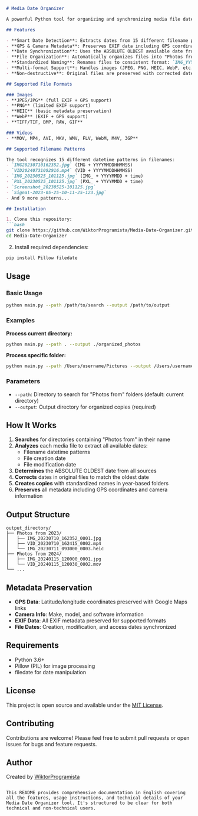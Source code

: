 ```markdown
# Media Date Organizer

A powerful Python tool for organizing and synchronizing media file dates with metadata preservation including GPS coordinates and camera information.

## Features

- **Smart Date Detection**: Extracts dates from 15 different filename patterns
- **GPS & Camera Metadata**: Preserves EXIF data including GPS coordinates and camera information
- **Date Synchronization**: Uses the ABSOLUTE OLDEST available date from filename, creation, or modification dates
- **File Organization**: Automatically organizes files into "Photos from YYYY" folders
- **Standardized Naming**: Renames files to consistent format: `IMG_YYYYMMDD_HHMMSS_####.ext` for images and `VID_YYYYMMDD_HHMMSS_####.ext` for videos
- **Multi-format Support**: Handles images (JPEG, PNG, HEIC, WebP, etc.) and videos (MOV, MP4, AVI, etc.)
- **Non-destructive**: Original files are preserved with corrected dates, copies are created with new names

## Supported File Formats

### Images
- **JPEG/JPG** (full EXIF + GPS support)
- **PNG** (limited EXIF support)
- **HEIC** (basic metadata preservation)
- **WebP** (EXIF + GPS support)
- **TIFF/TIF, BMP, RAW, GIF**

### Videos
- **MOV, MP4, AVI, MKV, WMV, FLV, WebM, M4V, 3GP**

## Supported Filename Patterns

The tool recognizes 15 different datetime patterns in filenames:
- `IMG20230710162352.jpg` (IMG + YYYYMMDDHHMMSS)
- `VID20240731092916.mp4` (VID + YYYYMMDDHHMMSS)
- `IMG_20230525_101125.jpg` (IMG_ + YYYYMMDD + time)
- `PXL_20230525_101125.jpg` (PXL_ + YYYYMMDD + time)
- `Screenshot_20230525-101125.jpg`
- `Signal-2023-05-25-10-11-25-123.jpg`
- And 9 more patterns...

## Installation

1. Clone this repository:
```bash
git clone https://github.com/WiktorProgramista/Media-Date-Organizer.git
cd Media-Date-Organizer
```

2. Install required dependencies:
```bash
pip install Pillow filedate
```

## Usage

### Basic Usage
```bash
python main.py --path /path/to/search --output /path/to/output
```

### Examples

**Process current directory:**
```bash
python main.py --path . --output ./organized_photos
```

**Process specific folder:**
```bash
python main.py --path /Users/username/Pictures --output /Users/username/OrganizedPhotos
```

### Parameters

- `--path`: Directory to search for "Photos from" folders (default: current directory)
- `--output`: Output directory for organized copies (required)

## How It Works

1. **Searches** for directories containing "Photos from" in their name
2. **Analyzes** each media file to extract all available dates:
   - Filename datetime patterns
   - File creation date
   - File modification date
3. **Determines** the ABSOLUTE OLDEST date from all sources
4. **Corrects** dates in original files to match the oldest date
5. **Creates copies** with standardized names in year-based folders
6. **Preserves** all metadata including GPS coordinates and camera information

## Output Structure

```
output_directory/
├── Photos from 2023/
│   ├── IMG_20230710_162352_0001.jpg
│   ├── VID_20230710_162415_0002.mp4
│   └── IMG_20230711_093000_0003.heic
├── Photos from 2024/
│   ├── IMG_20240115_120000_0001.jpg
│   └── VID_20240115_120030_0002.mov
└── ...
```

## Metadata Preservation

- **GPS Data**: Latitude/longitude coordinates preserved with Google Maps links
- **Camera Info**: Make, model, and software information
- **EXIF Data**: All EXIF metadata preserved for supported formats
- **File Dates**: Creation, modification, and access dates synchronized

## Requirements

- Python 3.6+
- Pillow (PIL) for image processing
- filedate for date manipulation

## License

This project is open source and available under the [MIT License](LICENSE).

## Contributing

Contributions are welcome! Please feel free to submit pull requests or open issues for bugs and feature requests.

## Author

Created by [WiktorProgramista](https://github.com/WiktorProgramista)
```

This README provides comprehensive documentation in English covering all the features, usage instructions, and technical details of your Media Date Organizer tool. It's structured to be clear for both technical and non-technical users.
